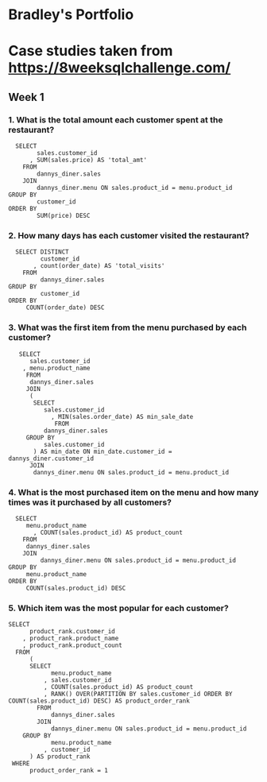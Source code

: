# Bradley's Portfolio

# Case studies taken from https://8weeksqlchallenge.com/
## Week 1
### 1. What is the total amount each customer spent at the restaurant?
```
  SELECT
        sales.customer_id
      , SUM(sales.price) AS 'total_amt'
    FROM
        dannys_diner.sales
    JOIN
        dannys_diner.menu ON sales.product_id = menu.product_id
GROUP BY
        customer_id
ORDER BY
        SUM(price) DESC
```        
### 2. How many days has each customer visited the restaurant?
```
  SELECT DISTINCT
         customer_id
       , count(order_date) AS 'total_visits'
    FROM
         dannys_diner.sales
GROUP BY
         customer_id
ORDER BY 
	 COUNT(order_date) DESC
```
### 3. What was the first item from the menu purchased by each customer?
```
   SELECT 
	  sales.customer_id
	, menu.product_name
     FROM
	  dannys_diner.sales
     JOIN
 	  (
 	   SELECT
  	 	  sales.customer_id
      	   	, MIN(sales.order_date) AS min_sale_date
    	     FROM
   		  dannys_diner.sales
	 GROUP BY
  	  	  sales.customer_id
  	   ) AS min_date ON min_date.customer_id = dannys_diner.customer_id
      JOIN
   	   dannys_diner.menu ON sales.product_id = menu.product_id
```	   
### 4. What is the most purchased item on the menu and how many times was it purchased by all customers?	   
```
  SELECT
	 menu.product_name
       , COUNT(sales.product_id) AS product_count
    FROM
  	 dannys_diner.sales
    JOIN
     	 dannys_diner.menu ON sales.product_id = menu.product_id
GROUP BY
 	 menu.product_name
ORDER BY
 	 COUNT(sales.product_id) DESC
```
### 5. Which item was the most popular for each customer?
```
SELECT
	  product_rank.customer_id
    , product_rank.product_name
    , product_rank.product_count
  FROM
 	  (
   	  SELECT
	        menu.product_name
          , sales.customer_id
          , COUNT(sales.product_id) AS product_count
          , RANK() OVER(PARTITION BY sales.customer_id ORDER BY COUNT(sales.product_id) DESC) AS product_order_rank
        FROM
  	     	dannys_diner.sales
     	JOIN
     	 	dannys_diner.menu ON sales.product_id = menu.product_id
 	GROUP BY
 		 	menu.product_name
       	  , customer_id	 
	  ) AS product_rank
 WHERE
 	  product_order_rank = 1
```

